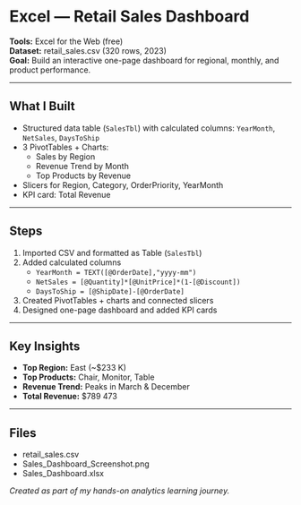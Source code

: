 # Excel — Retail Sales Dashboard

**Tools:** Excel for the Web (free)  
**Dataset:** retail_sales.csv (320 rows, 2023)  
**Goal:** Build an interactive one-page dashboard for regional, monthly, and product performance.

---

## What I Built
- Structured data table (`SalesTbl`) with calculated columns: `YearMonth`, `NetSales`, `DaysToShip`
- 3 PivotTables + Charts:
  - Sales by Region
  - Revenue Trend by Month
  - Top Products by Revenue
- Slicers for Region, Category, OrderPriority, YearMonth
- KPI card: Total Revenue

---

## Steps
1. Imported CSV and formatted as Table (`SalesTbl`)
2. Added calculated columns  
   - `YearMonth = TEXT([@OrderDate],"yyyy-mm")`  
   - `NetSales = [@Quantity]*[@UnitPrice]*(1-[@Discount])`  
   - `DaysToShip = [@ShipDate]-[@OrderDate]`
3. Created PivotTables + charts and connected slicers  
4. Designed one-page dashboard and added KPI cards

---

## Key Insights
- **Top Region:** East (~$233 K)  
- **Top Products:** Chair, Monitor, Table  
- **Revenue Trend:** Peaks in March & December  
- **Total Revenue:** $789 473  

---

## Files
- retail_sales.csv  
- Sales_Dashboard_Screenshot.png  
- Sales_Dashboard.xlsx  

*Created as part of my hands-on analytics learning journey.*
